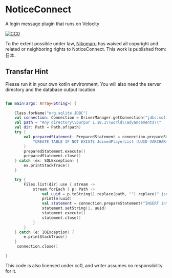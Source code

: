 # NoticeConnect
A login message plugin that runs on Velocity



[![CC0](http://i.creativecommons.org/p/zero/1.0/88x31.png)](http://creativecommons.org/publicdomain/zero/1.0/)


To the extent possible under law,
[<span property="dct:title">Nikomaru</span>](https://github.com/Nlkomaru/)
has waived all copyright and related or neighboring rights to
<span property="dct:title">NoticeConnect</span>.
This work is published from:
<span property="vcard:Country" datatype="dct:ISO3166" content="JP" about="https://github.com/Nlkomaru/NoticeConnect">日本</span>.


## Transfar Hint
Please run it in your own kotlin environment.
You will also need the server directory and the database output location.


```Kotlin

fun main(args: Array<String>) {
  
    Class.forName("org.sqlite.JDBC")
    val connection: Connection = DriverManager.getConnection("jdbc:sqlite:Any directory\\NoticeConnect.db")
    val path = "Any directory\\purpur 1.18.1\\world\\advancements\\"
    val dir: Path = Path.of(path)
    try {
        val preparedStatement: PreparedStatement = connection.prepareStatement(
            "CREATE TABLE IF NOT EXISTS JoinedPlayerList (UUID VARCHAR(40) NOT NULL)"
        )
        preparedStatement.execute()
        preparedStatement.close()
    } catch (ex: SQLException) {
        ex.printStackTrace()
    }

    try {
        Files.list(dir).use { stream ->
            stream.forEach { p: Path ->
                val uuid = p.toString().replace(path, "").replace(".json","")
                println(uuid)
                val statement = connection.prepareStatement("INSERT into JoinedPlayerList (UUID) VALUES (?)")
                statement.setString(1, uuid)
                statement.execute()
                statement.close()
            }
        }
    } catch (e: IOException) {
        e.printStackTrace()
    }
     connection.close()

}
```

This code is also licensed under cc0, and writer assumes no responsibility for it.
